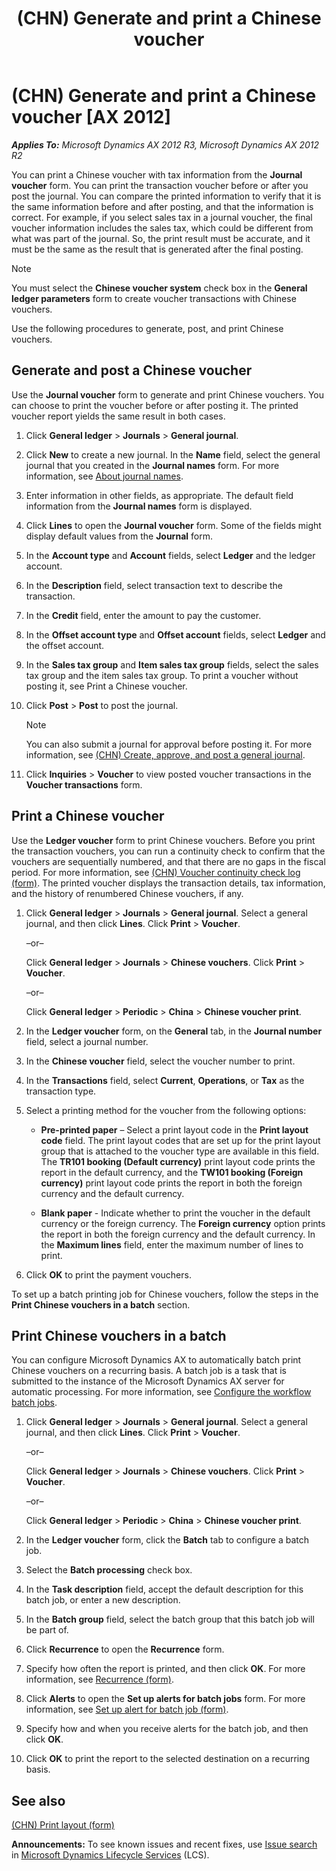 ﻿---
title: (CHN) Generate and print a Chinese voucher
TOCTitle: (CHN) Generate and print a Chinese voucher
ms:assetid: 1ea04af5-e801-4a92-a56a-6451a2f6fc10
ms:mtpsurl: https://technet.microsoft.com/en-us/library/JJ664006(v=AX.60)
ms:contentKeyID: 49384590
ms.date: 04/18/2014
mtps_version: v=AX.60
f1_keywords:
- Chinese
- batch printing
---

# (CHN) Generate and print a Chinese voucher [AX 2012]


_**Applies To:** Microsoft Dynamics AX 2012 R3, Microsoft Dynamics AX 2012 R2_

You can print a Chinese voucher with tax information from the **Journal voucher** form. You can print the transaction voucher before or after you post the journal. You can compare the printed information to verify that it is the same information before and after posting, and that the information is correct. For example, if you select sales tax in a journal voucher, the final voucher information includes the sales tax, which could be different from what was part of the journal. So, the print result must be accurate, and it must be the same as the result that is generated after the final posting.


> [!NOTE]
> <P>You must select the <STRONG>Chinese voucher system</STRONG> check box in the <STRONG>General ledger parameters</STRONG> form to create voucher transactions with Chinese vouchers.</P>



Use the following procedures to generate, post, and print Chinese vouchers.

## Generate and post a Chinese voucher

Use the **Journal voucher** form to generate and print Chinese vouchers. You can choose to print the voucher before or after posting it. The printed voucher report yields the same result in both cases.

1.  Click **General ledger** \> **Journals** \> **General journal**.

2.  Click **New** to create a new journal. In the **Name** field, select the general journal that you created in the **Journal names** form. For more information, see [About journal names](about-journal-names.md).

3.  Enter information in other fields, as appropriate. The default field information from the **Journal names** form is displayed.

4.  Click **Lines** to open the **Journal voucher** form. Some of the fields might display default values from the **Journal** form.

5.  In the **Account type** and **Account** fields, select **Ledger** and the ledger account.

6.  In the **Description** field, select transaction text to describe the transaction.

7.  In the **Credit** field, enter the amount to pay the customer.

8.  In the **Offset account type** and **Offset account** fields, select **Ledger** and the offset account.

9.  In the **Sales tax group** and **Item sales tax group** fields, select the sales tax group and the item sales tax group. To print a voucher without posting it, see Print a Chinese voucher.

10. Click **Post** \> **Post** to post the journal.
    

    > [!NOTE]
    > <P>You can also submit a journal for approval before posting it. For more information, see <A href="chn-create-approve-and-post-a-general-journal.md">(CHN) Create, approve, and post a general journal</A>.</P>



11. Click **Inquiries** \> **Voucher** to view posted voucher transactions in the **Voucher transactions** form.

## Print a Chinese voucher

Use the **Ledger voucher** form to print Chinese vouchers. Before you print the transaction vouchers, you can run a continuity check to confirm that the vouchers are sequentially numbered, and that there are no gaps in the fiscal period. For more information, see [(CHN) Voucher continuity check log (form)](https://technet.microsoft.com/en-us/library/jj664113\(v=ax.60\)). The printed voucher displays the transaction details, tax information, and the history of renumbered Chinese vouchers, if any.

1.  Click **General ledger** \> **Journals** \> **General journal**. Select a general journal, and then click **Lines**. Click **Print** \> **Voucher**. 
    
    –or–
    
    Click **General ledger** \> **Journals** \> **Chinese vouchers**. Click **Print** \> **Voucher**. 
    
    –or–
    
    Click **General ledger** \> **Periodic** \> **China** \> **Chinese voucher print**.

2.  In the **Ledger voucher** form, on the **General** tab, in the **Journal number** field, select a journal number.

3.  In the **Chinese voucher** field, select the voucher number to print.

4.  In the **Transactions** field, select **Current**, **Operations**, or **Tax** as the transaction type.

5.  Select a printing method for the voucher from the following options:
    
      - **Pre-printed paper** – Select a print layout code in the **Print layout code** field. The print layout codes that are set up for the print layout group that is attached to the voucher type are available in this field. The **TR101 booking (Default currency)** print layout code prints the report in the default currency, and the **TW101 booking (Foreign currency)** print layout code prints the report in both the foreign currency and the default currency.
    
      - **Blank paper** - Indicate whether to print the voucher in the default currency or the foreign currency. The **Foreign currency** option prints the report in both the foreign currency and the default currency. In the **Maximum lines** field, enter the maximum number of lines to print.

6.  Click **OK** to print the payment vouchers.

To set up a batch printing job for Chinese vouchers, follow the steps in the **Print Chinese vouchers in a batch** section.

## Print Chinese vouchers in a batch

You can configure Microsoft Dynamics AX to automatically batch print Chinese vouchers on a recurring basis. A batch job is a task that is submitted to the instance of the Microsoft Dynamics AX server for automatic processing. For more information, see [Configure the workflow batch jobs](configure-the-workflow-batch-jobs.md).

1.  Click **General ledger** \> **Journals** \> **General journal**. Select a general journal, and then click **Lines**. Click **Print** \> **Voucher**. 
    
    –or–
    
    Click **General ledger** \> **Journals** \> **Chinese vouchers**. Click **Print** \> **Voucher**. 
    
    –or–
    
    Click **General ledger** \> **Periodic** \> **China** \> **Chinese voucher print**.

2.  In the **Ledger voucher** form, click the **Batch** tab to configure a batch job.

3.  Select the **Batch processing** check box.

4.  In the **Task description** field, accept the default description for this batch job, or enter a new description.

5.  In the **Batch group** field, select the batch group that this batch job will be part of.

6.  Click **Recurrence** to open the **Recurrence** form.

7.  Specify how often the report is printed, and then click **OK**. For more information, see [Recurrence (form)](https://technet.microsoft.com/en-us/library/aa616143\(v=ax.60\)).

8.  Click **Alerts** to open the **Set up alerts for batch jobs** form. For more information, see [Set up alert for batch job (form)](https://technet.microsoft.com/en-us/library/hh209082\(v=ax.60\)).

9.  Specify how and when you receive alerts for the batch job, and then click **OK**.

10. Click **OK** to print the report to the selected destination on a recurring basis.

## See also

[(CHN) Print layout (form)](https://technet.microsoft.com/en-us/library/jj664037\(v=ax.60\))

  
**Announcements:** To see known issues and recent fixes, use [Issue search](http://go.microsoft.com/fwlink/?linkid=389258) in [Microsoft Dynamics Lifecycle Services](http://go.microsoft.com/fwlink/?linkid=306505) (LCS).

